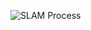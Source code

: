 ![SLAM Process](https://user-images.githubusercontent.com/76905667/206840044-1bc7dff9-63f0-4f50-be05-7af7bf2021b5.png)
